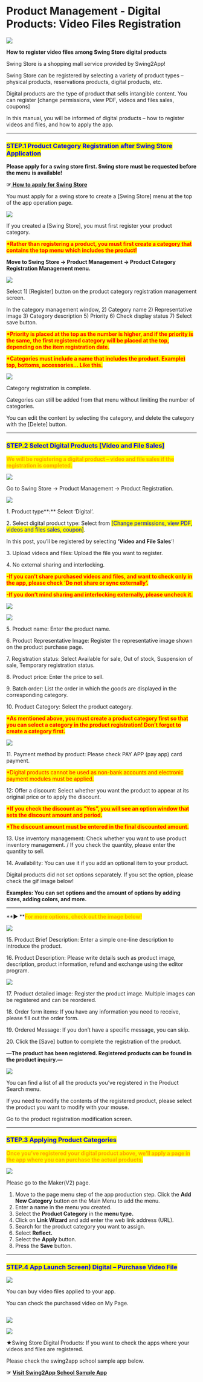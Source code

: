 # Product Management - Digital Products: Video Files Registration

![](https://support.swing2app.com/wp-content/uploads/2018/11/Shop14.png)

**How to register video files among Swing Store digital products**

Swing Store is a shopping mall service provided by Swing2App!

Swing Store can be registered by selecting a variety of product types – physical products, reservations products, digital products, etc.

Digital products are the type of product that sells intangible content. You can register \[change permissions, view PDF, videos and files sales, coupons]

In this manual, you will be informed of digital products – how to register videos and files, and how to apply the app.

***

### <mark style="color:blue;">**STEP.1 Product Category Registration after Swing Store Application**</mark>

**Please apply for a swing store first. Swing store must be requested before the menu is available!**

**☞**[ **How to apply for Swing Store**](../aff-program/apply.md)

You must apply for a swing store to create a \[Swing Store] menu at the top of the app operation page.

![](https://support.swing2app.com/wp-content/uploads/2018/11/jdndk@3x-1.png)

If you created a \[Swing Store], you must first register your product category.

<mark style="color:red;">**\*Rather than registering a product, you must first create a category that contains the top menu which includes the product!**</mark>

**Move to Swing Store → Product Management → Product Category Registration Management menu.**

![](https://support.swing2app.com/wp-content/uploads/2018/11/digi5.png)

Select 1) \[Register] button on the product category registration management screen.

In the category management window, 2) Category name 2) Representative image 3) Category description 5) Priority 6) Check display status 7) Select save button.

<mark style="color:red;">**\*Priority is placed at the top as the number is higher, and if the priority is the same, the first registered category will be placed at the top, depending on the item registration date.**</mark>

<mark style="color:red;">**\*Categories must include a name that includes the product. Example) top, bottoms, accessories… Like this.**</mark>



![](https://support.swing2app.com/wp-content/uploads/2018/11/digi6.png)

Category registration is complete.

Categories can still be added from that menu without limiting the number of categories.

You can edit the content by selecting the category, and delete the category with the \[Delete] button.

***

### <mark style="color:blue;">**STEP.2 Select Digital Products \[Video and File Sales]**</mark>

<mark style="color:orange;">**We will be registering a digital product – video and file sales if the registration is completed.**</mark>

![](https://support.swing2app.com/wp-content/uploads/2018/10/prodreg.png)

Go to Swing Store → Product Management → Product Registration.

![](https://support.swing2app.com/wp-content/uploads/2018/11/Group-1728.png)

1\. Product type**:** Select ‘Digital’.

2\. Select digital product type: Select from <mark style="color:blue;">\[Change permissions, view PDF, videos and files sales, coupon]</mark>.

In this post, you’ll be registered by selecting **‘Video and File Sales**‘!

3\. Upload videos and files: Upload the file you want to register.

4\. No external sharing and interlocking.

<mark style="color:red;">**-If you can’t share purchased videos and files, and want to check only in the app, please check ‘Do not share or sync externally’.**</mark>

<mark style="color:red;">**-If you don’t mind sharing and interlocking externally, please uncheck it.**</mark>            &#x20;

![](https://support.swing2app.com/wp-content/uploads/2018/11/Group-1418@3x.png)

![](https://support.swing2app.com/wp-content/uploads/2018/11/Group-1419@3x.png)

5\. Product name: Enter the product name.

6\. Product Representative Image: Register the representative image shown on the product purchase page.

7\. Registration status: Select Available for sale, Out of stock, Suspension of sale, Temporary registration status.

8\. Product price: Enter the price to sell.

9\. Batch order: List the order in which the goods are displayed in the corresponding category.

10\. Product Category: Select the product category.

<mark style="color:red;">**\*As mentioned above, you must create a product category first so that you can select a category in the product registration! Don’t forget to create a category first.**</mark>



![](https://support.swing2app.com/wp-content/uploads/2018/11/digi2.png)

11\. Payment method by product: Please check PAY APP (pay app) card payment.

<mark style="color:red;">\*Digital products cannot be used as non-bank accounts and electronic payment modules must be applied.</mark>

12: Offer a discount:  Select whether you want the product to appear at its original price or to apply the discount.

<mark style="color:red;">**\*If you check the discount as “Yes”, you will see an option window that sets the discount amount and period.**</mark>

<mark style="color:red;">**\*The discount amount must be entered in the final discounted amount.**</mark>

13\. Use inventory management: Check whether you want to use product inventory management. / If you check the quantity, please enter the quantity to sell.

14\. Availability: You can use it if you add an optional item to your product.

Digital products did not set options separately. If you set the option, please check the gif image below!

**Examples: You can set options and the amount of options by adding sizes, adding colors, and more.**

****

**▶ **<mark style="color:orange;">**For more options, check out the image below!**</mark>

![](https://support.swing2app.com/wp-content/uploads/2018/10/ezgif.com-gif-maker-2.gif)

15\. Product Brief Description: Enter a simple one-line description to introduce the product.

16\. Product Description: Please write details such as product image, description, product information, refund and exchange using the editor program.



![](https://support.swing2app.com/wp-content/uploads/2018/11/digi3.png)

17\. Product detailed image: Register the product image. Multiple images can be registered and can be reordered.

18\. Order form items: If you have any information you need to receive, please fill out the order form.

19\. Ordered Message: If you don’t have a specific message, you can skip.

20\. Click the \[Save] button to complete the registration of the product.



**—The product has been registered. Registered products can be found in the product inquiry.—**



![](https://support.swing2app.com/wp-content/uploads/2018/11/idgi4.png)

You can find a list of all the products you’ve registered in the Product Search menu.

If you need to modify the contents of the registered product, please select the product you want to modify with your mouse.

Go to the product registration modification screen.

***

### <mark style="color:blue;">**STEP.3 Applying Product Categories**</mark>

<mark style="color:orange;">**Once you’ve registered your digital product above, we’ll apply a page in the app where you can purchase the actual products.**</mark>

![](https://support.swing2app.com/wp-content/uploads/2018/11/stock@3x.png)

Please go to the Maker(V2) page.

1. Move to the page menu step of the app production step. Click the **Add New Category** button on the Main Menu to add the menu.
2. Enter a name in the menu you created.
3. Select the **Product Category** in the **menu type.**
4. Click on **Link Wizard** and add enter the web link address (URL).
5. Search for the product category you want to assign.
6. Select **Reflect.**
7. Select the **Apply** button.
8. Press the **Save** button.

***

### <mark style="color:blue;">**STEP.4 App Launch Screen) Digital – Purchase Video File**</mark>

![](https://support.swing2app.com/wp-content/uploads/2018/11/ezgif.com-gif-maker-11.gif)

You can buy video files applied to your app.

You can check the purchased video on My Page.

<figure><img src="../../.gitbook/assets/Group-1417m@3x.png" alt=""><figcaption></figcaption></figure>

![](https://support.swing2app.com/wp-content/uploads/2018/11/Group-1416@3x.png)

![](https://support.swing2app.com/wp-content/uploads/2018/11/Group-1421@3x.png)

★Swing Store Digital Products: If you want to check the apps where your videos and files are registered.

Please check the swing2app school sample app below.

**☞** [**Visit Swing2App School Sample App**](https://blog.naver.com/swing2app/220462318083)
